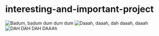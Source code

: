 # interesting-and-important-project
![Badum, badum dum dum dum](https://media.giphy.com/media/Ju7l5y9osyymQ/giphy.gif)
![Daaah, daaah, dah daaah, daaah](https://media.giphy.com/media/pxy9QQUMF0glq/giphy.gif)
![DAH DAH DAH DAAAh](https://media.giphy.com/media/JjAWEStfwxObS/giphy.gif)
